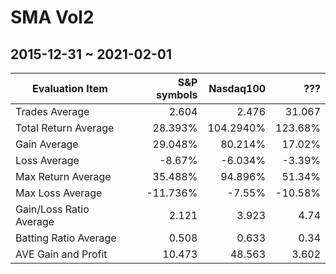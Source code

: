 # SMA Vol2 
## 2015-12-31 ~ 2021-02-01
| Evaluation Item         | S&P symbols  | Nasdaq100         | ???              | 
| ----------------------- | ------------:| -----------------:| ----------------:|
| Trades Average          | 2.604        |  2.476            | 31.067           |
| Total Return Average    | 28.393%      |  104.2940%        | 123.68%          |
| Gain Average            | 29.048%      |  80.214%          | 17.02%           |
| Loss Average            | -8.67%       |  -6.034%          | -3.39%           |
| Max Return Average      | 35.488%      |  94.896%          | 51.34%           |
| Max Loss Average        | -11.736%     |  -7.55%           | -10.58%          |
| Gain/Loss Ratio Average | 2.121        |  3.923            | 4.74             |
| Batting Ratio Average   | 0.508        |  0.633            | 0.34             |
| AVE Gain and Profit     | 10.473       |  48.563           | 3.602            |